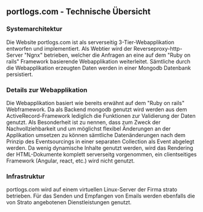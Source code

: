 ## portlogs.com - Technische Übersicht
### Systemarchitektur
Die Website portlogs.com ist als serverseitig 3-Tier-Webapplikation entworfen und implementiert. Als Webtier wird der Reverseproxy-http-Server "Ngnx" betrieben, welcher die Anfragen an eine auf dem "Ruby on rails" Framework basierende Webapplikation weiterleitet. Sämtliche durch die Webapplikation erzeugten Daten werden in einer Mongodb Datenbank persistiert.

###  Details zur Webapplikation
Die Webapplikation basiert wie bereits erwähnt auf dem "Ruby on rails" Webframework. Da als Backend mongodb genutzt wird werden aus dem ActiveRecord-Framework lediglich die Funktionen zur Validierung der Daten genutzt. Als Besonderheit ist zu nennen, dass zum Zweck der Nachvollziehbarkeit und um möglichst flexibel Änderungen an der Applikation umsetzen zu können sämtliche Datenänderungen nach dem Prinzip des Eventsourcings in einer separaten Collection als Event abgelegt werden. Da wenig dynamische Inhalte genutzt werden, wird das Rendering der HTML-Dokumente komplett serverseitg vorgenommen, ein clientseitiges Framework (Angular, react, etc.) wird nicht genutzt.

### Infrastruktur
portlogs.com wird auf einem virtuellen Linux-Server der Firma strato betrieben. Für das Senden und Empfangen von Emails werden ebenfalls die von Strato angebotenen Dienstleistungen genutzt.
